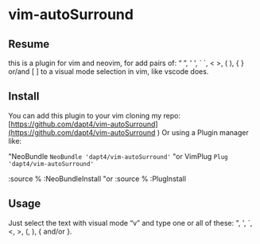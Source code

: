 # vim-autoSurround

## Resume
this is a plugin for vim and neovim, for add pairs of: “ ”, ' ', \` \`, < >, ( ), { } or/and [ ] to a visual mode selection in vim, like vscode does.

## Install
You can add this plugin to your vim cloning my repo:
[https://github.com/dapt4/vim-autoSurround](https://github.com/dapt4/vim-autoSurround
)
Or using a Plugin manager like:

"NeoBundle
`NeoBundle 'dapt4/vim-autoSurround'`
"or VimPlug
`Plug 'dapt4/vim-autoSurround'`

:source %
:NeoBundleInstall
"or
:source %
:PlugInstall


## Usage
Just select the text with visual mode “v” and type one or all of these: ", ', `, <, >, (, ), { and/or }.
